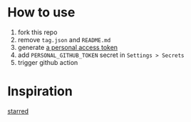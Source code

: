 # How to use

1. fork this repo
1. remove `tag.json` and `README.md`
1. generate [a personal access token](https://help.github.com/articles/creating-a-personal-access-token-for-the-command-line/)
1. add `PERSONAL_GITHUB_TOKEN` secret in `Settings > Secrets`
1. trigger github action

# Inspiration

[starred](https://github.com/maguowei/starred)
